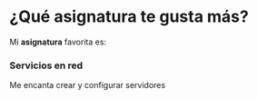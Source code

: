 # ¿Qué asignatura te gusta más?

Mi **asignatura** favorita es:

### Servicios en red

Me encanta crear y configurar servidores
